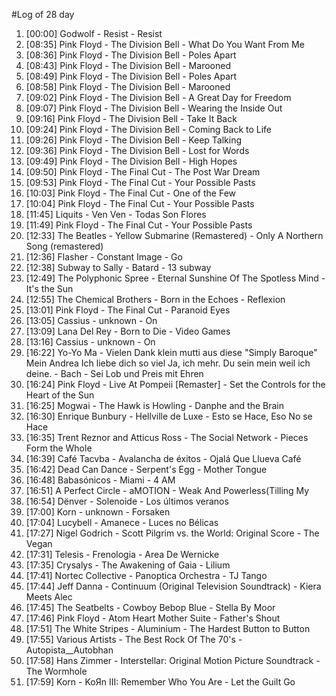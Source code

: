 #Log of 28 day

1. [00:00] Godwolf - Resist - Resist
1. [08:35] Pink Floyd - The Division Bell - What Do You Want From Me
1. [08:36] Pink Floyd - The Division Bell - Poles Apart
1. [08:43] Pink Floyd - The Division Bell - Marooned
1. [08:49] Pink Floyd - The Division Bell - Poles Apart
1. [08:58] Pink Floyd - The Division Bell - Marooned
1. [09:02] Pink Floyd - The Division Bell - A Great Day for Freedom
1. [09:07] Pink Floyd - The Division Bell - Wearing the Inside Out
1. [09:16] Pink Floyd - The Division Bell - Take It Back
1. [09:24] Pink Floyd - The Division Bell - Coming Back to Life
1. [09:26] Pink Floyd - The Division Bell - Keep Talking
1. [09:36] Pink Floyd - The Division Bell - Lost for Words
1. [09:49] Pink Floyd - The Division Bell - High Hopes
1. [09:50] Pink Floyd - The Final Cut - The Post War Dream
1. [09:53] Pink Floyd - The Final Cut - Your Possible Pasts
1. [10:03] Pink Floyd - The Final Cut - One of the Few
1. [10:04] Pink Floyd - The Final Cut - Your Possible Pasts
1. [11:45] Liquits - Ven Ven - Todas Son Flores
1. [11:49] Pink Floyd - The Final Cut - Your Possible Pasts
1. [12:33] The Beatles - Yellow Submarine (Remastered) - Only A Northern Song (remastered)
1. [12:36] Flasher - Constant Image - Go
1. [12:38] Subway to Sally - Batard - 13 subway
1. [12:49] The Polyphonic Spree - Eternal Sunshine Of The Spotless Mind - It's the Sun
1. [12:55] The Chemical Brothers - Born in the Echoes - Reflexion
1. [13:01] Pink Floyd - The Final Cut - Paranoid Eyes
1. [13:05] Cassius - unknown - On
1. [13:09] Lana Del Rey - Born to Die - Video Games
1. [13:16] Cassius - unknown - On
1. [16:22] Yo-Yo Ma - Vielen Dank klein mutti aus diese "Simply Baroque" Mein Andrea Ich liebe dich so viel Ja, ich mehr. Du sein mein weil ich deine. - Bach - Sei Lob und Preis mit Ehren
1. [16:24] Pink Floyd - Live At Pompeii [Remaster] - Set the Controls for the Heart of the Sun
1. [16:25] Mogwai - The Hawk is Howling - Danphe and the Brain
1. [16:30] Enrique Bunbury - Hellville de Luxe - Esto se Hace, Eso No se Hace
1. [16:35] Trent Reznor and Atticus Ross - The Social Network - Pieces Form the Whole
1. [16:39] Café Tacvba - Avalancha de éxitos - Ojalá Que Llueva Café
1. [16:42] Dead Can Dance - Serpent's Egg - Mother Tongue
1. [16:48] Babasónicos - Miami - 4 AM
1. [16:51] A Perfect Circle - aMOTION - Weak And Powerless(Tilling My
1. [16:54] Dënver - Solenoide - Los últimos veranos
1. [17:00] Korn - unknown - Forsaken
1. [17:04] Lucybell - Amanece - Luces no Bélicas
1. [17:27] Nigel Godrich - Scott Pilgrim vs. the World: Original Score - The Vegan
1. [17:31] Telesis - Frenologia - Area De Wernicke
1. [17:35] Crysalys - The Awakening of Gaia - Lilium
1. [17:41] Nortec Collective - Panoptica Orchestra - TJ Tango
1. [17:44] Jeff Danna - Continuum (Original Television Soundtrack) - Kiera Meets Alec
1. [17:45] The Seatbelts - Cowboy Bebop Blue - Stella By Moor
1. [17:46] Pink Floyd - Atom Heart Mother Suite - Father's Shout
1. [17:51] The White Stripes - Aluminium - The Hardest Button to Button
1. [17:55] Various Artists - The Best Rock Of The 70's - Autopista__Autobhan
1. [17:58] Hans Zimmer - Interstellar: Original Motion Picture Soundtrack - The Wormhole
1. [17:59] Korn - KoЯn III: Remember Who You Are - Let the Guilt Go
